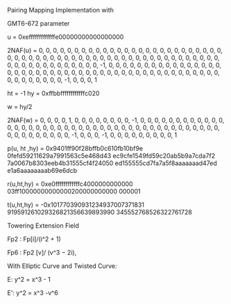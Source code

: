 Pairing Mapping Implementation with 

GMT6-672 parameter

u = 0xefffffffffffffe00000000000000000

2NAF(u) = 0, 0, 0, 0, 0, 0, 0, 0, 0, 0, 0, 0, 0, 0, 0, 0, 0, 0, 0, 0, 0, 0, 0, 0, 0, 0, 0, 0, 0, 0, 0, 0, 0, 0, 0, 0, 0, 0, 0, 0, 0, 0, 0, 0, 0, 0, 0, 0, 0, 0, 0, 0, 0, 0, 0, 0, 0, 0, 0, 0, 0, 0, 0, 0, 0, 0, 0, 0, 0, -1, 0, 0, 0, 0, 0, 0, 0, 0, 0, 0, 0, 0, 0, 0, 0, 0, 0, 0, 0, 0, 0, 0, 0, 0, 0, 0, 0, 0, 0, 0, 0, 0, 0, 0, 0, 0, 0, 0, 0, 0, 0, 0, 0, 0, 0, 0, 0, 0, 0, 0, 0, 0, 0, 0, -1, 0, 0, 0, 1

ht = -1
hy = 0xffbbffffffffffffc020

w = hy/2

2NAF(w) = 0, 0, 0, 0,  1, 0, 0, 0, 0, 0, 0, 0, 0, -1, 0,  0, 0, 0, 0, 0, 0, 0, 0, 0, 0, 0, 0, 0, 0, 0, 0, 0, 0, 0, 0, 0, 0, 0, 0, 0, 0, 0, 0, 0, 0, 0, 0, 0, 0, 0, 0, 0, 0, 0, 0, 0, 0, 0, 0, 0, 0, 0, 0, 0, 0, -1, 0,  0, 0, -1, 0,  0, 0, 0, 0, 0, 0, 0, 0,  1

p(u, ht ,hy) =
0x9401ff90f28bffb0c610fb10bf9e
0fefd59211629a7991563c5e468d43
ec9cfe1549fd59c20ab5b9a7cda7f2
7a0067b8303eeb4b31555cf4f24050
ed155555cd7fa7a5f8aaaaaaad47ed
e1a6aaaaaaaab69e6dcb

r(u,ht,hy) = 
0xe0ffffffffffffc4000000000000
03ff10000000000000200000000000
000001

t(u,ht,hy) =
-0x101770390931234937007371831
919591261029326821356639893990
345552768526322761728


Towering Extension Field

Fp2 : Fp[i]/(i^2 + 1)

Fp6 : Fp2 [v]/ (v^3 − 2i),

With Elliptic Curve and Twisted Curve:

E: y^2 = x^3 - 1

E': y^2 = x^3 -v^6